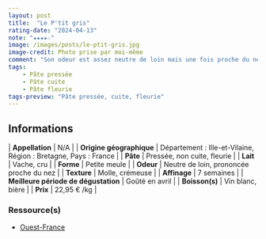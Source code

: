 ```yaml
---
layout: post
title:  "Le P'tit gris"
rating-date: "2024-04-13"
note: "★★★★☆"
image: /images/posts/le-ptit-gris.jpg
image-credit: Photo prise par moi-même
comment: "Son odeur est assez neutre de loin mais une fois proche du nez, on reconnait bien une senteur lactique et animale. La pâte a également un goût salin et lactique. Cependant la croûte aux couleurs de cendre et à l'aspect terreux, amène une certaine amertume pour créer un bel équilibre. Pour vous donner une idée de sa texture, elle est plus molle que celle du Saint-Nectaire et bien plus crémeuse. C’est un fromage agréable !"
tags:
    - Pâte pressée
    - Pâte cuite
    - Pâte fleurie
tags-preview: "Pâte pressée, cuite, fleurie"
---
```


## Informations

| **Appellation** | N/A |
| **Origine géographique** | Département : Ille-et-Vilaine, Région : Bretagne, Pays : France  |
| **Pâte** | Pressée, non cuite, fleurie |
| **Lait** | Vache, cru |
| **Forme** | Petite meule |
| **Odeur** | Neutre de loin, prononcée proche du nez |
| **Texture** | Molle, crémeuse |
| **Affinage** | 7 semaines |
| **Meilleure période de dégustation** | Goûté en avril |
| **Boisson(s)** | Vin blanc, bière |
| **Prix** | 22,95 € /kg |

### Ressource(s)
* [Ouest-France](https://www.ouest-france.fr/bretagne/noyal-muzillac-56190/noyal-muzillac-le-p-tit-gris-le-nouveau-fromage-de-la-ferme-bio-de-kerbizien-55d5eab0-b0d2-11eb-a05e-dea762b0ffb3)